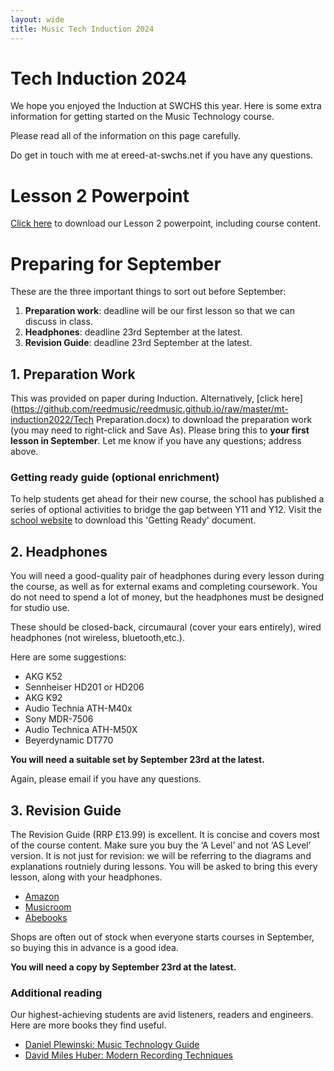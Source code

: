 ```yaml
---
layout: wide
title: Music Tech Induction 2024
---
```


# Tech Induction 2024

We hope you enjoyed the Induction at SWCHS this year. Here is some extra information for getting started on the Music Technology course.

Please read all of the information on this page carefully.

Do get in touch with me at ereed-at-swchs.net if you have any questions.

# Lesson 2 Powerpoint

[Click here](https://github.com/reedmusic/reedmusic.github.io/raw/master/mt-induction2024/Music%20Technology%20Induction.pptx) to download our Lesson 2 powerpoint, including course content.


# Preparing for September

These are the three important things to sort out before September:

1. **Preparation work**: deadline will be our first lesson so that we can discuss in class.
1. **Headphones**: deadline 23rd September at the latest.
1. **Revision Guide**: deadline 23rd September at the latest.


## 1. Preparation Work

This was provided on paper during Induction. Alternatively, [click here](https://github.com/reedmusic/reedmusic.github.io/raw/master/mt-induction2022/Tech Preparation.docx) to download the preparation work (you may need to right-click and Save As). Please bring this to **your first lesson in September**. Let me know if you have any questions; address above.

### Getting ready guide (optional enrichment)

To help students get ahead for their new course, the school has published a series of optional activities to bridge the gap between Y11 and Y12. Visit the [school website](https://www.swchs.net/page/?title=A%2DLEVEL+Music+Technology&pid=324) to download this 'Getting Ready' document.

## 2. Headphones

You will need a good-quality pair of headphones during every lesson during the course, as well as for external exams and completing coursework. You do not need to spend a lot of money, but the headphones must be designed for studio use.

These should be closed-back, circumaural (cover your ears entirely), wired headphones (not wireless, bluetooth,etc.).

Here are some suggestions:

* AKG K52
* Sennheiser HD201 or HD206
* AKG K92
* Audio Technia ATH-M40x
* Sony MDR-7506
* Audio Technica ATH-M50X
* Beyerdynamic DT770

**You will need a suitable set by September 23rd at the latest.**

Again, please email if you have any questions.

## 3. Revision Guide

The Revision Guide (RRP £13.99) is excellent. It is concise and covers most of the course content. Make sure you buy the ‘A Level’ and not ‘AS Level’ version. It is not just for revision: we will be referring to the diagrams and explanations routniely during lessons. You will be asked to bring this every lesson, along with your headphones.

* [Amazon](https://www.amazon.co.uk/Edexcel-Level-Music-Technology-Revision/dp/1785586343)
* [Musicroom](https://www.musicroom.com/edexcel-a-level-music-technology-revision-guide-rhg348)
* [Abebooks](https://www.abebooks.co.uk/servlet/BookDetailsPL?bi=31259232993)

Shops are often out of stock when everyone starts courses in September, so buying this in advance is a good idea.

**You will need a copy by September 23rd at the latest.**

### Additional reading

Our highest-achieving students are avid listeners, readers and engineers. Here are more books they find useful.

* [Daniel Plewinski: Music Technology Guide](https://www.amazon.co.uk/Level-Music-Technology-Guide-Specification/dp/1979270546/)
* [David Miles Huber: Modern Recording Techniques](https://www.amazon.co.uk/Recording-Techniques-Engineering-Society-Presents/dp/1138954373/)


